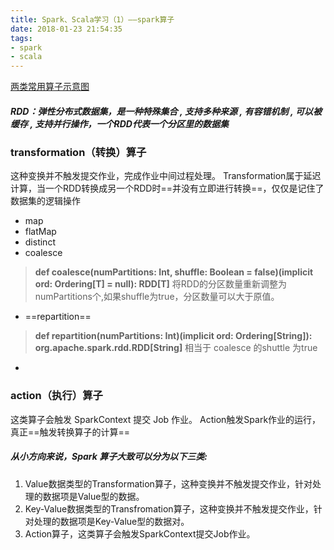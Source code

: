 ```yaml
---
title: Spark、Scala学习（1）——spark算子
date: 2018-01-23 21:54:35
tags:
- spark
- scala
---
```


[两类常用算子示意图](http://note.youdao.com/noteshare?id=0778b37ae517600f91d6c8a9b7d9e02f&sub=BDB9D1C094604D0BA3C71DE3FE72C930)


#####  RDD：弹性分布式数据集，是一种特殊集合 ‚ 支持多种来源 ‚ 有容错机制 ‚ 可以被缓存 ‚ 支持并行操作，一个RDD代表一个分区里的数据集

### transformation（转换）算子
这种变换并不触发提交作业，完成作业中间过程处理。
Transformation属于延迟计算，当一个RDD转换成另一个RDD时==并没有立即进行转换==，仅仅是记住了数据集的逻辑操作

* map
* flatMap
* distinct
* coalesce
> **def coalesce(numPartitions: Int, shuffle: Boolean = false)(implicit ord: Ordering[T] = null): RDD[T]**
> 将RDD的分区数量重新调整为numPartitions个,如果shuffle为true，分区数量可以大于原值。
* ==repartition==
> **def repartition(numPartitions: Int)(implicit ord: Ordering[String]): org.apache.spark.rdd.RDD[String]**
相当于 coalesce 的shuttle 为true
*


### action（执行）算子
这类算子会触发 SparkContext 提交 Job 作业。
Action触发Spark作业的运行，真正==触发转换算子的计算==


##### 从小方向来说，Spark 算子大致可以分为以下三类:
1. Value数据类型的Transformation算子，这种变换并不触发提交作业，针对处理的数据项是Value型的数据。
2. Key-Value数据类型的Transfromation算子，这种变换并不触发提交作业，针对处理的数据项是Key-Value型的数据对。
3. Action算子，这类算子会触发SparkContext提交Job作业。


